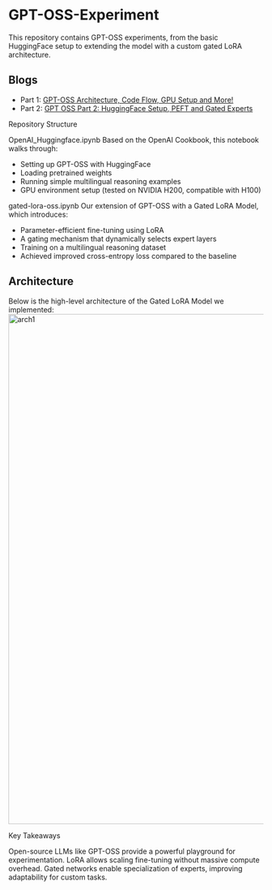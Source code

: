 # GPT-OSS-Experiment
This repository contains GPT-OSS experiments, from the basic HuggingFace setup to extending the model with a custom gated LoRA architecture.

## Blogs
- Part 1: [GPT-OSS Architecture, Code Flow, GPU Setup and More!](https://medium.com/@ketaki.kolhatkar99/gpt-oss-architecture-code-flow-gpu-setup-and-more-a71d06d8bf71)
- Part 2: [GPT OSS Part 2: HuggingFace Setup, PEFT and Gated Experts]()

Repository Structure

OpenAI_Huggingface.ipynb
Based on the OpenAI Cookbook, this notebook walks through:
- Setting up GPT-OSS with HuggingFace
- Loading pretrained weights
- Running simple multilingual reasoning examples
- GPU environment setup (tested on NVIDIA H200, compatible with H100)

gated-lora-oss.ipynb
Our extension of GPT-OSS with a Gated LoRA Model, which introduces:
- Parameter-efficient fine-tuning using LoRA
- A gating mechanism that dynamically selects expert layers
- Training on a multilingual reasoning dataset
- Achieved improved cross-entropy loss compared to the baseline

## Architecture

Below is the high-level architecture of the Gated LoRA Model we implemented:
<img width="692" height="1006" alt="arch1" src="https://github.com/user-attachments/assets/af2f0c8a-0ee9-43e0-afa6-7f407b8c467e" />


Key Takeaways

Open-source LLMs like GPT-OSS provide a powerful playground for experimentation. LoRA allows scaling fine-tuning without massive compute overhead. Gated networks enable specialization of experts, improving adaptability for custom tasks.
